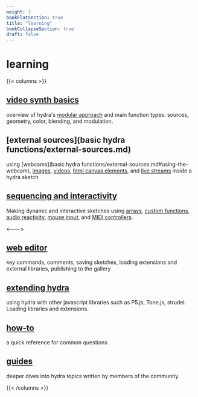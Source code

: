 ```yaml
---
weight: 3
bookFlatSection: true
title: "learning"
bookCollapseSection: true
draft: false
---
```


# learning

{{< columns >}}

<!-- ### [getting started](../getting-started-short.md)  -->
## [video synth basics](video-synth-basics) 
overview of hydra's [modular approach](video-synth-basics) and main function types: sources, geometry, color, blending, and modulation. 
## [external sources](basic hydra functions/external-sources.md)
using [webcams](basic hydra functions/external-sources.md#using-the-webcam), [images](/external-sources/#initimage), [videos](external-sources/#initvideo), [html canvas elements](external-sources/#init), and [live streams](external-sources/#initstream) inside a hydra sketch
## [sequencing and interactivity](interactivity) 
Making dynamic and interactive sketches using [arrays](interactivity/#sequencing-using-arrays), [custom functions](interactivity/#custom-functions), [audio reactivity](interactivity/#audio-reactivity), [mouse input](interactivity/#mouse-interactivity), and [MIDI controllers](interactivity/#midi).
<!-- ## [synth configuration]()
how to change the [speed](), [bpm](), and [resolution]() of a hydra instance, as well as write custom glsl functions -->
<--->
## [web editor](video-synth-basics/web-editor)
key commands, comments, saving sketches, loading extensions and external libraries, publishing to the gallery
## [extending hydra](extending-hydra)
using hydra with other javascript libraries such as P5.js, Tone.js, strudel. Loading libraries and extensions. 
## [how-to](how-to) 
a quick reference for common questions
## [guides](guides)
deeper dives into hydra topics written by members of the community.

{{< /columns >}}
